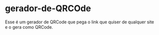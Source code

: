 # gerador-de-QRCOde
Esse é um gerador de QRCode que pega o link que quiser de qualquer site e o gera como QRCode.
